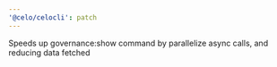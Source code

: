 ```yaml
---
'@celo/celocli': patch
---
```


Speeds up governance:show command by parallelize async calls, and reducing data fetched
